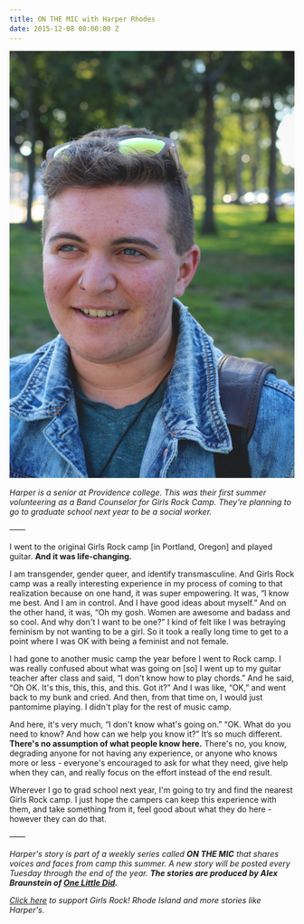 ```yaml
---
title: ON THE MIC with Harper Rhodes
date: 2015-12-08 00:00:00 Z
---
```


[![20150722_AB35](images/20150722_AB35-683x1024.jpg)](http://girlsrockri.org/wp-content/uploads/2015/12/20150722_AB35.jpg)

_Harper is a senior at Providence college. This was their first summer volunteering as a Band Counselor for Girls Rock Camp. They're planning to go to graduate school next year to be a social worker._

——

I went to the original Girls Rock camp \[in Portland, Oregon\] and played guitar. **And it was life-changing.** 

I am transgender, gender queer, and identify transmasculine. And Girls Rock camp was a really interesting experience in my process of coming to that realization because on one hand, it was super empowering. It was, “I know me best. And I am in control. And I have good ideas about myself.” And on the other hand, it was, “Oh my gosh. Women are awesome and badass and so cool. And why don't I want to be one?” I kind of felt like I was betraying feminism by not wanting to be a girl. So it took a really long time to get to a point where I was OK with being a feminist and not female.

I had gone to another music camp the year before I went to Rock camp. I was really confused about what was going on \[so\] I went up to my guitar teacher after class and said, “I don't know how to play chords.” And he said, “Oh OK. It's this, this, this, and this. Got it?” And I was like, “OK,” and went back to my bunk and cried. And then, from that time on, I would just pantomime playing. I didn't play for the rest of music camp.

And here, it's very much, “I don't know what's going on.” “OK. What do you need to know? And how can we help you know it?” It’s so much different. **There's no assumption of what people know here.** There's no, you know, degrading anyone for not having any experience, or anyone who knows more or less - everyone's encouraged to ask for what they need, give help when they can, and really focus on the effort instead of the end result.

Wherever I go to grad school next year, I'm going to try and find the nearest Girls Rock camp. I just hope the campers can keep this experience with them, and take something from it, feel good about what they do here - however they can do that.

——

_Harper's story is part of a weekly series called **ON THE MIC** that shares voices and faces from camp this summer. _A new story will be posted every Tuesday through the end of the year. __The stories are produced by Alex Braunstein of [One Little Did](http://www.onelittledidstories.com/).____

_[Click here](https://www.razoo.com/story/Girls-Rock-Rhode-Island) to support Girls Rock! Rhode Island and more stories like Harper's._
